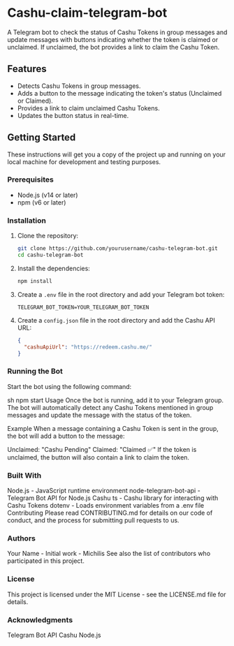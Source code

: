 # Cashu-claim-telegram-bot

A Telegram bot to check the status of Cashu Tokens in group messages and update messages with buttons indicating whether the token is claimed or unclaimed. If unclaimed, the bot provides a link to claim the Cashu Token.

## Features

- Detects Cashu Tokens in group messages.
- Adds a button to the message indicating the token's status (Unclaimed or Claimed).
- Provides a link to claim unclaimed Cashu Tokens.
- Updates the button status in real-time.

## Getting Started

These instructions will get you a copy of the project up and running on your local machine for development and testing purposes.

### Prerequisites

- Node.js (v14 or later)
- npm (v6 or later)

### Installation

1. Clone the repository:

    ```sh
    git clone https://github.com/yourusername/cashu-telegram-bot.git
    cd cashu-telegram-bot
    ```

2. Install the dependencies:

    ```sh
    npm install
    ```

3. Create a `.env` file in the root directory and add your Telegram bot token:

    ```plaintext
    TELEGRAM_BOT_TOKEN=YOUR_TELEGRAM_BOT_TOKEN
    ```

4. Create a `config.json` file in the root directory and add the Cashu API URL:

    ```json
    {
      "cashuApiUrl": "https://redeem.cashu.me/"
    }
    ```

### Running the Bot
Start the bot using the following command:

sh
npm start
Usage
Once the bot is running, add it to your Telegram group. The bot will automatically detect any Cashu Tokens mentioned in group messages and update the message with the status of the token.

Example
When a message containing a Cashu Token is sent in the group, the bot will add a button to the message:

Unclaimed: "Cashu Pending"
Claimed: "Claimed ✅"
If the token is unclaimed, the button will also contain a link to claim the token.


### Built With
Node.js - JavaScript runtime environment
node-telegram-bot-api - Telegram Bot API for Node.js
Cashu ts - Cashu library for interacting with Cashu Tokens
dotenv - Loads environment variables from a .env file
Contributing
Please read CONTRIBUTING.md for details on our code of conduct, and the process for submitting pull requests to us.


### Authors
Your Name - Initial work - Michilis
See also the list of contributors who participated in this project.

### License
This project is licensed under the MIT License - see the LICENSE.md file for details.

### Acknowledgments
Telegram Bot API
Cashu
Node.js
